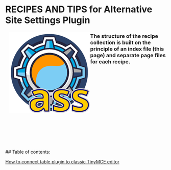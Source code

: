 # RECIPES AND TIPS for Alternative Site Settings Plugin

<img src="https://raw.githubusercontent.com/tmutstudio/alternative-site-settings/master/.wordpress-org/icon-256x256.png" align="left" style="margin-left: 10px; margin-bottom: 10px;">

### The structure of the recipe collection is built on the principle of an index file (this page) and separate page files for each recipe.

<br><br><br><br><br><br><br><br>
----------------
<br>
## Table of contents:

[How to connect table plugin to classic TinyMCE editor](https://github.com/tmutstudio/alternative-site-settings/blob/master/recipes_and_tips_pages/tinymce-table-plugin.md)